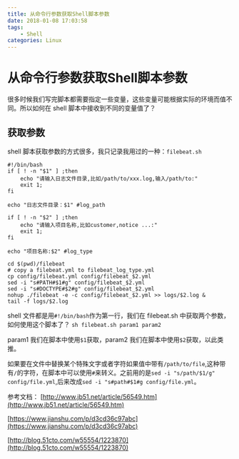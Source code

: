 ```yaml
---
title: 从命令行参数获取Shell脚本参数
date: 2018-01-08 17:03:58
tags:
    - Shell
categories: Linux
---
```


# 从命令行参数获取Shell脚本参数

很多时候我们写完脚本都需要指定一些变量，这些变量可能根据实际的环境而值不同。所以如何在 shell 脚本中接收到不同的变量值了？

## 获取参数

shell 脚本获取参数的方式很多，我只记录我用过的一种：`filebeat.sh`

```shell
#!/bin/bash
if [ ! -n "$1" ] ;then
    echo "请输入日志文件目录,比如/path/to/xxx.log,输入/path/to:"  
    exit 1;
fi

echo "日志文件目录：$1" #log_path

if [ ! -n "$2" ] ;then
    echo "请输入项目名称,比如customer,notice ...:"  
    exit 1;
fi

echo "项目名称:$2" #log_type

cd $(pwd)/filebeat
# copy a filebeat.yml to filebeat_log_type.yml
cp config/filebeat.yml config/filebeat_$2.yml
sed -i "s#PATH#$1#g" config/filebeat_$2.yml
sed -i "s#DOCTYPE#$2#g" config/filebeat_$2.yml
nohup ./filebeat -e -c config/filebeat_$2.yml >> logs/$2.log &
tail -f logs/$2.log
```

shell 文件都是用`#!/bin/bash`作为第一行，我们在 filebeat.sh 中获取两个参数，如何使用这个脚本了？
`sh filebeat.sh param1 param2`

param1 我们在脚本中使用`$1`获取，param2 我们在脚本中使用`$2`获取，以此类推。

如果要在文件中替换某个特殊文字或者字符如果值中带有`/path/to/file`,这种带有`/`的字符，在脚本中可以使用`#`来转义。之前用的是`sed -i "s/path/$1/g" config/file.yml`,后来改成`sed -i "s#path#$1#g config/file.yml`。


参考文档：
[http://www.jb51.net/article/56549.htm](http://www.jb51.net/article/56549.htm)

[https://www.jianshu.com/p/d3cd36c97abc](https://www.jianshu.com/p/d3cd36c97abc)

[http://blog.51cto.com/w55554/1223870](http://blog.51cto.com/w55554/1223870)
